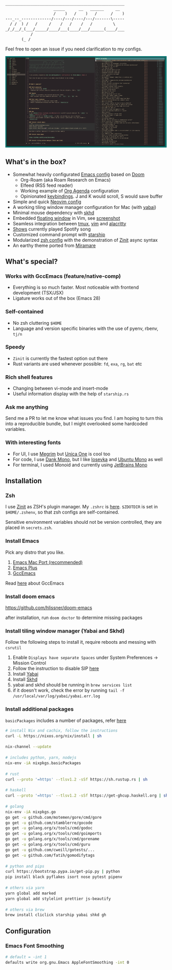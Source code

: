 ```
____________________________________________________
                     _____      __   ______     __
                     /    )   /    )   /      /    )
---_--_-------------/----/---/----/---/-------\-----
  / /  ) /   /     /    /   /    /   /         \
_/_/__/_(___/_____/____/___(____/___/______(____/___
           /
       (_ /
```

Feel free to open an issue if you need clarification to my configs.

![Screenshot](screenshot.png)

## What's in the box?

- Somewhat heavily configurated [Emacs config](.doom.d) based on [Doom](https://github.com/hlissner/doom-emacs)
  - Org-Roam (aka Roam Research on Emacs)
  - Elfeed (RSS feed reader)
  - Working example of [Org Agenda](.doom.d/+org.el) configuration
  - Opinionated [keybindings](.doom.d/+bindings.el). J and K would scroll, S would save buffer
- Simple and quick [Neovim config](.config/nvim)
- A working tiling window manager configuration for Mac (with [yabai](.yabairc))
- Minimal mouse dependency with [skhd](.skhdrc)
- Embedded [floating window](.config/nvim/modules/floating-window) in Vim, see [screenshot](screenshot-vim-modal.png)
- Seamless integration between [tmux](.tmux.conf), [vim](bin/isvim2) and [alacritty](.config/alacritty)
- [Shows](bin/whats-playing) currently played Spotify song
- Customized command prompt with [starship](.config/starship.toml)
- Modularized [zsh config](.config/zsh) with the demonstration of [Zinit](https://github.com/zdharma/zinit) async syntax
- An earthy theme ported from [Miramare](https://github.com/franbach/miramare)

## What's special?

### Works with GccEmacs (feature/native-comp)

- Everything is so much faster. Most noticeable with frontend development (TSX/JSX)
- Ligature works out of the box (Emacs 28)

### Self-contained

- No zsh cluttering `$HOME`
- Language and version specific binaries with the use of pyenv, rbenv, `tj/n`

### Speedy

- `Zinit` is currently the fastest option out there
- Rust variants are used whenever possible: `fd`, `exa`, `rg`, `bat` etc

### Rich shell features

- Changing between vi-mode and insert-mode
- Useful information display with the help of `starship.rs`

### Ask me anything

Send me a PR to let me know what issues you find. I am hoping to turn this into a reproducible bundle, but I might overlooked some hardcoded variables.

### With interesting fonts

- For UI, I use [Megrim](https://fonts.google.com/specimen/Megrim) but [Unica One](https://fonts.google.com/specimen/Unica+One) is cool too
- For code, I use [Dank Mono](https://gumroad.com/l/dank-mono), but I like [Iosevka](https://github.com/be5invis/Iosevka) and [Ubuntu Mono](https://design.ubuntu.com/font/) as well
- For terminal, I used Monoid and currently using [JetBrains Mono](https://www.jetbrains.com/lp/mono/)

## Installation

### Zsh

I use [Zinit](https://github.com/zdharma/zinit) as ZSH's plugin manager. My `.zshrc` is [here](.config/zsh/.zshrc).
`$ZDOTDIR` is set in `$HOME/.zshenv`, so that zsh configs are self-contained.

Sensitive environment variables should not be version controlled, they are placed in `secrets.zsh`.

### Install Emacs

Pick any distro that you like.

1. [Emacs Mac Port (recommended)](https://github.com/railwaycat/homebrew-emacsmacport)
2. [Emacs Plus](https://github.com/d12frosted/homebrew-emacs-plus)
3. [GccEmacs](https://github.com/twlz0ne/nix-gccemacs-darwin)

Read [here](https://www.emacswiki.org/emacs/GccEmacs) about GccEmacs

### Install doom emacs

https://github.com/hlissner/doom-emacs

after installation, run `doom doctor` to determine missing packages

### Install tiling window manager (Yabai and Skhd)

Follow the following steps to install it, require reboots and messing with `csrutil`

1. Enable `Displays have separate Spaces` under System Preferences -> Mission Control
2. Follow the instruction to disable SIP [here](https://github.com/koekeishiya/yabai/wiki/Disabling-System-Integrity-Protection)
3. Install [Yabai](<https://github.com/koekeishiya/yabai/wiki/Installing-yabai-(latest-release)>)
4. Install [Skhd](https://github.com/koekeishiya/skhd)
5. yabai and skhd should be running in `brew services list`
6. if it doesn't work, check the error by running `tail -f /usr/local/var/log/yabai/yabai.err.log`

### Install additional packages

`basicPackages` includes a number of packages, refer [here](.config/nixpkgs/config.nix)

```sh
# install Nix and cachix, follow the instructions
curl -L https://nixos.org/nix/install | sh

nix-channel --update

# includes python, yarn, nodejs
nix-env -iA nixpkgs.basicPackages

# rust
curl --proto '=https' --tlsv1.2 -sSf https://sh.rustup.rs | sh

# haskell
curl --proto '=https' --tlsv1.2 -sSf https://get-ghcup.haskell.org | sh

# golang
nix-env -iA nixpkgs.go
go get -u github.com/motemen/gore/cmd/gore
go get -u github.com/stamblerre/gocode
go get -u golang.org/x/tools/cmd/godoc
go get -u golang.org/x/tools/cmd/goimports
go get -u golang.org/x/tools/cmd/gorename
go get -u golang.org/x/tools/cmd/guru
go get -u github.com/cweill/gotests/...
go get -u github.com/fatih/gomodifytags

# python and pips
curl https://bootstrap.pypa.io/get-pip.py | python
pip install black pyflakes isort nose pytest pipenv

# others via yarn
yarn global add marked
yarn global add stylelint prettier js-beautify

# others via brew
brew install cliclick starship yabai shkd gh
```

## Configuration

### Emacs Font Smoothing
```sh
# default = -int 1
defaults write org.gnu.Emacs AppleFontSmoothing -int 0
```

